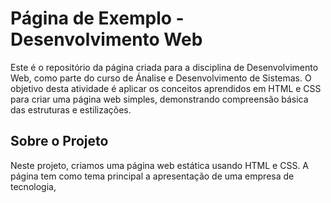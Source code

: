 # Página de Exemplo - Desenvolvimento Web
Este é o repositório da página criada para a disciplina de Desenvolvimento Web, como parte do curso de Ánalise e Desenvolvimento de Sistemas. 
O objetivo desta atividade é aplicar os conceitos aprendidos em HTML e CSS para criar uma página web simples, 
demonstrando compreensão básica das estruturas e estilizações.

## Sobre o Projeto
Neste projeto, criamos uma página web estática usando HTML e CSS. A página tem como tema principal a apresentação de uma empresa de tecnologia,
